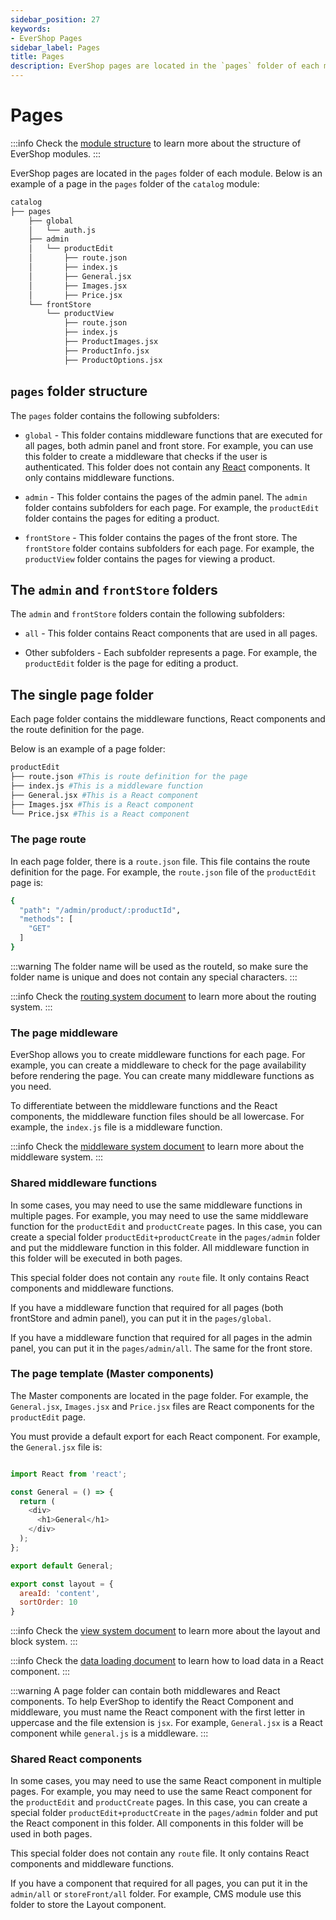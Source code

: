 ```yaml
---
sidebar_position: 27
keywords:
- EverShop Pages
sidebar_label: Pages
title: Pages
description: EverShop pages are located in the `pages` folder of each module. Learn how to create a page in your extension.
---
```


# Pages

:::info
Check the [module structure](/docs/development/module/module-overview) to learn more about the structure of EverShop modules.
:::

EverShop pages are located in the `pages` folder of each module. Below is an example of a page in the `pages` folder of the `catalog` module:

```bash
catalog
├── pages
    ├── global
    │   └── auth.js
    ├── admin
    │   └── productEdit
    │       ├── route.json
    │       ├── index.js
    │       ├── General.jsx
    │       ├── Images.jsx
    │       ├── Price.jsx
    └── frontStore
        └── productView
            ├── route.json
            ├── index.js
            ├── ProductImages.jsx
            ├── ProductInfo.jsx
            ├── ProductOptions.jsx

```

## `pages` folder structure

The `pages` folder contains the following subfolders:

- `global` - This folder contains middleware functions that are executed for all pages, both admin panel and front store. For example, you can use this folder to create a middleware that checks if the user is authenticated. This folder does not contain any [React](https://reactjs.org/) components. It only contains middleware functions.

- `admin` - This folder contains the pages of the admin panel. The `admin` folder contains subfolders for each page. For example, the `productEdit` folder contains the pages for editing a product.

- `frontStore` - This folder contains the pages of the front store. The `frontStore` folder contains subfolders for each page. For example, the `productView` folder contains the pages for viewing a product.

## The `admin` and `frontStore` folders

The `admin` and `frontStore` folders contain the following subfolders:

- `all` - This folder contains React components that are used in all pages.

- Other subfolders - Each subfolder represents a page. For example, the `productEdit` folder is the page for editing a product.

## The single page folder

Each page folder contains the middleware functions, React components and the route definition for the page.

Below is an example of a page folder:

```bash
productEdit
├── route.json #This is route definition for the page
├── index.js #This is a middleware function
├── General.jsx #This is a React component 
├── Images.jsx #This is a React component
└── Price.jsx #This is a React component
```

### The page route

In each page folder, there is a `route.json` file. This file contains the route definition for the page. For example, the `route.json` file of the `productEdit` page is:

```bash
{
  "path": "/admin/product/:productId",
  "methods": [
    "GET"
  ]
}
```

:::warning
The folder name will be used as the routeId, so make sure the folder name is unique and does not contain any special characters.
:::

:::info
Check the [routing system document](/docs/development/knowledge-base/routing-system) to learn more about the routing system.
:::

### The page middleware

EverShop allows you to create middleware functions for each page. For example, you can create a middleware to check for the page availability before rendering the page. You can create many middleware functions as you need.

To differentiate between the middleware functions and the React components, the middleware function files should be all lowercase. For example, the `index.js` file is a middleware function.

:::info
Check the [middleware system document](/docs/development/knowledge-base/middleware-system) to learn more about the middleware system.
:::

### Shared middleware functions

In some cases, you may need to use the same middleware functions in multiple pages. For example, you may need to use the same middleware function for the `productEdit` and `productCreate` pages. In this case, you can create a special folder `productEdit+productCreate` in the `pages/admin` folder and put the middleware function in this folder. All middleware function in this folder will be executed in both pages.

This special folder does not contain any `route` file. It only contains React components and middleware functions.

If you have a middleware function that required for all pages (both frontStore and admin panel), you can put it in the `pages/global`.

If you have a middleware function that required for all pages in the admin panel, you can put it in the `pages/admin/all`. The same for the front store.

### The page template (Master components)

The Master components are located in the page folder. For example, the `General.jsx`, `Images.jsx` and `Price.jsx` files are React components for the `productEdit` page.

You must provide a default export for each React component. For example, the `General.jsx` file is:

```js

import React from 'react';

const General = () => {
  return (
    <div>
      <h1>General</h1>
    </div>
  );
};

export default General;

export const layout = {
  areaId: 'content',
  sortOrder: 10
}
```

:::info
Check the [view system document](/docs/development/theme/view-system) to learn more about the layout and block system.
:::

:::info
Check the [data loading document](/docs/development/knowledge-base/data-fetching) to learn how to load data in a React component.
:::

:::warning
A page folder can contain both middlewares and React components. To help EverShop to identify the React Component and middleware, you must name the React component with the first letter in uppercase and the file extension is `jsx`. For example, `General.jsx` is a React component while `general.js` is a middleware.
:::

### Shared React components

In some cases, you may need to use the same React component in multiple pages. For example, you may need to use the same React component for the `productEdit` and `productCreate` pages. In this case, you can create a special folder `productEdit+productCreate` in the `pages/admin` folder and put the React component in this folder. All components in this folder will be used in both pages.

This special folder does not contain any `route` file. It only contains React components and middleware functions.

If you have a component that required for all pages, you can put it in the `admin/all` or `storeFront/all` folder. For example, CMS module use this folder to store the Layout component.